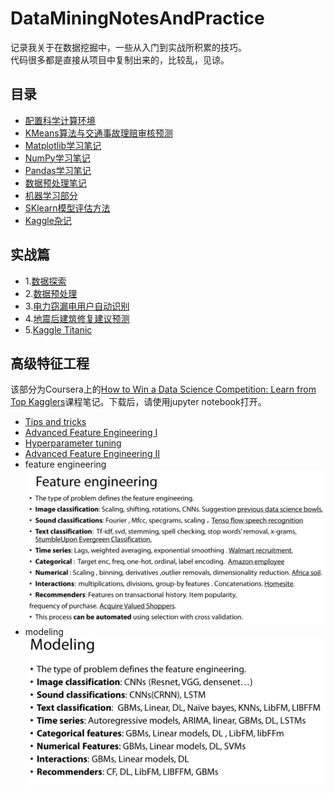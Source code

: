 # DataMiningNotesAndPractice
记录我关于在数据挖掘中，一些从入门到实战所积累的技巧。<br>
代码很多都是直接从项目中复制出来的，比较乱，见谅。
## 目录
- [配置科学计算环境](https://github.com/wmpscc/DataMiningNotesAndPractice/blob/master/1.%E7%8E%AF%E5%A2%83%E5%AE%89%E8%A3%85.md)
- [KMeans算法与交通事故理赔审核预测](https://github.com/wmpscc/DataMiningNotesAndPractice/blob/master/2.KMeans%E7%AE%97%E6%B3%95%E4%B8%8E%E4%BA%A4%E9%80%9A%E4%BA%8B%E6%95%85%E7%90%86%E8%B5%94%E5%AE%A1%E6%A0%B8%E9%A2%84%E6%B5%8B.md)
- [Matplotlib学习笔记](https://github.com/wmpscc/DataMiningNotesAndPractice/blob/master/3.Matplotlib%E5%AD%A6%E4%B9%A0%E7%AC%94%E8%AE%B0.md)
- [NumPy学习笔记](https://github.com/wmpscc/DataMiningNotesAndPractice/blob/master/4.NumPy%E5%AD%A6%E4%B9%A0%E7%AC%94%E8%AE%B0.md)
- [Pandas学习笔记](https://github.com/wmpscc/DataMiningNotesAndPractice/blob/master/5.Pandas%E5%AD%A6%E4%B9%A0%E7%AC%94%E8%AE%B0.md)
- [数据预处理笔记](https://github.com/wmpscc/DataMiningNotesAndPractice/blob/master/6.%E6%95%B0%E6%8D%AE%E9%A2%84%E5%A4%84%E7%90%86%E7%AC%94%E8%AE%B0.md)
- [机器学习部分](https://github.com/wmpscc/DataMiningNotesAndPractice/blob/master/7.%E6%9C%BA%E5%99%A8%E5%AD%A6%E4%B9%A0%E9%83%A8%E5%88%86.md)
- [SKlearn模型评估方法](https://github.com/wmpscc/DataMiningNotesAndPractice/blob/master/8.SKlearn%E6%A8%A1%E5%9E%8B%E8%AF%84%E4%BC%B0%E6%96%B9%E6%B3%95.md)
- [Kaggle杂记](https://github.com/wmpscc/DataMiningNotesAndPractice/blob/master/9.Kaggle%E6%9D%82%E8%AE%B0.md)
## 实战篇
- 1.[数据探索](https://github.com/wmpscc/DataMiningNotesAndPractice/blob/master/%E5%AE%9E%E6%88%98%E7%AF%87/1.%E6%95%B0%E6%8D%AE%E6%8E%A2%E7%B4%A2/README.md)
- 2.[数据预处理](https://github.com/wmpscc/DataMiningNotesAndPractice/blob/master/%E5%AE%9E%E6%88%98%E7%AF%87/2.%E6%95%B0%E6%8D%AE%E9%A2%84%E5%A4%84%E7%90%86/README.md)
- 3.[电力窃漏电用户自动识别](https://github.com/wmpscc/DataMiningNotesAndPractice/tree/master/%E5%AE%9E%E6%88%98%E7%AF%87/3.%E7%94%B5%E5%8A%9B%E7%AA%83%E6%BC%8F%E7%94%B5%E7%94%A8%E6%88%B7%E8%87%AA%E5%8A%A8%E8%AF%86%E5%88%AB/README.md)
- 4.[地震后建筑修复建议预测](https://github.com/wmpscc/DataMiningNotesAndPractice/blob/master/%E5%AE%9E%E6%88%98%E7%AF%87/4.%E5%9C%B0%E9%9C%87%E5%90%8E%E5%BB%BA%E7%AD%91%E4%BF%AE%E5%A4%8D%E5%BB%BA%E8%AE%AE%E9%A2%84%E6%B5%8B/README.md)
- 5.[Kaggle Titanic](https://github.com/wmpscc/DataMiningNotesAndPractice/blob/master/%E5%AE%9E%E6%88%98%E7%AF%87/5.Titanic/Kaggle%20Titanic%20Best%20Score.ipynb)

## 高级特征工程
该部分为Coursera上的[How to Win a Data Science Competition: Learn from Top Kagglers](https://www.coursera.org/learn/competitive-data-science/home/welcome)课程笔记。下载后，请使用jupyter notebook打开。
- [Tips and tricks](https://github.com/wmpscc/DataMiningNotesAndPractice/blob/master/%E9%AB%98%E7%BA%A7%E7%89%B9%E5%BE%81%E5%B7%A5%E7%A8%8B/Tips%20and%20tricks.ipynb)
- [Advanced Feature Engineering I](https://github.com/wmpscc/DataMiningNotesAndPractice/blob/master/%E9%AB%98%E7%BA%A7%E7%89%B9%E5%BE%81%E5%B7%A5%E7%A8%8B/Advanced%20Feature%20Engineering%20I.ipynb)
- [Hyperparameter tuning](https://github.com/wmpscc/DataMiningNotesAndPractice/blob/master/%E9%AB%98%E7%BA%A7%E7%89%B9%E5%BE%81%E5%B7%A5%E7%A8%8B/Hyperparameter%20tuning.ipynb)
- [Advanced Feature Engineering II](https://github.com/wmpscc/DataMiningNotesAndPractice/blob/master/%E9%AB%98%E7%BA%A7%E7%89%B9%E5%BE%81%E5%B7%A5%E7%A8%8B/Advanced%20Feature%20Engineering%20II.ipynb)
- feature engineering
![feature_engineering](img/feature_engineering_total.png)
- modeling
![modeling_total](img/modeling_total.png)
